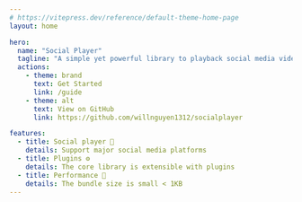```yaml
---
# https://vitepress.dev/reference/default-theme-home-page
layout: home

hero:
  name: "Social Player"
  tagline: "A simple yet powerful library to playback social media video for the web"
  actions:
    - theme: brand
      text: Get Started
      link: /guide
    - theme: alt
      text: View on GitHub
      link: https://github.com/willnguyen1312/socialplayer

features:
  - title: Social player 💅
    details: Support major social media platforms
  - title: Plugins ⚙︎
    details: The core library is extensible with plugins
  - title: Performance 🚀
    details: The bundle size is small < 1KB
---
```


<script setup>
import HomePageShow from './components/HomePageShow.vue'
import Footer from './components/FooterComp.vue'
</script>

<HomePageShow />
<Footer />
